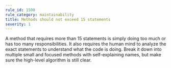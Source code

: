 ```yaml
---
rule_id: 1500
rule_category: maintainability
title: Methods should not exceed 15 statements
severity: 1
---
```

A method that requires more than 15 statements is simply doing too much or has too many responsibilities. It also requires the human mind to analyze the exact statements to understand what the code is doing. Break it down into multiple small and focused methods with self-explaining names, but make sure the high-level algorithm is still clear.
